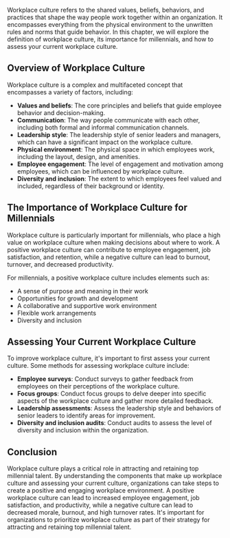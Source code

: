 
Workplace culture refers to the shared values, beliefs, behaviors, and practices that shape the way people work together within an organization. It encompasses everything from the physical environment to the unwritten rules and norms that guide behavior. In this chapter, we will explore the definition of workplace culture, its importance for millennials, and how to assess your current workplace culture.

Overview of Workplace Culture
-----------------------------

Workplace culture is a complex and multifaceted concept that encompasses a variety of factors, including:

- **Values and beliefs**: The core principles and beliefs that guide employee behavior and decision-making.
- **Communication**: The way people communicate with each other, including both formal and informal communication channels.
- **Leadership style**: The leadership style of senior leaders and managers, which can have a significant impact on the workplace culture.
- **Physical environment**: The physical space in which employees work, including the layout, design, and amenities.
- **Employee engagement**: The level of engagement and motivation among employees, which can be influenced by workplace culture.
- **Diversity and inclusion**: The extent to which employees feel valued and included, regardless of their background or identity.

The Importance of Workplace Culture for Millennials
---------------------------------------------------

Workplace culture is particularly important for millennials, who place a high value on workplace culture when making decisions about where to work. A positive workplace culture can contribute to employee engagement, job satisfaction, and retention, while a negative culture can lead to burnout, turnover, and decreased productivity.

For millennials, a positive workplace culture includes elements such as:

- A sense of purpose and meaning in their work
- Opportunities for growth and development
- A collaborative and supportive work environment
- Flexible work arrangements
- Diversity and inclusion

Assessing Your Current Workplace Culture
----------------------------------------

To improve workplace culture, it's important to first assess your current culture. Some methods for assessing workplace culture include:

- **Employee surveys**: Conduct surveys to gather feedback from employees on their perceptions of the workplace culture.
- **Focus groups**: Conduct focus groups to delve deeper into specific aspects of the workplace culture and gather more detailed feedback.
- **Leadership assessments**: Assess the leadership style and behaviors of senior leaders to identify areas for improvement.
- **Diversity and inclusion audits**: Conduct audits to assess the level of diversity and inclusion within the organization.

Conclusion
----------

Workplace culture plays a critical role in attracting and retaining top millennial talent. By understanding the components that make up workplace culture and assessing your current culture, organizations can take steps to create a positive and engaging workplace environment. A positive workplace culture can lead to increased employee engagement, job satisfaction, and productivity, while a negative culture can lead to decreased morale, burnout, and high turnover rates. It's important for organizations to prioritize workplace culture as part of their strategy for attracting and retaining top millennial talent.
